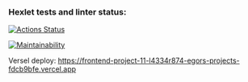 ### Hexlet tests and linter status:
[![Actions Status](https://github.com/Enstrue/frontend-project-11/actions/workflows/hexlet-check.yml/badge.svg)](https://github.com/Enstrue/frontend-project-11/actions)

[![Maintainability](https://api.codeclimate.com/v1/badges/65837d1c21cbc45451ac/maintainability)](https://codeclimate.com/github/Enstrue/frontend-project-11/maintainability)

Versel deploy:
https://frontend-project-11-l4334r874-egors-projects-fdcb9bfe.vercel.app
